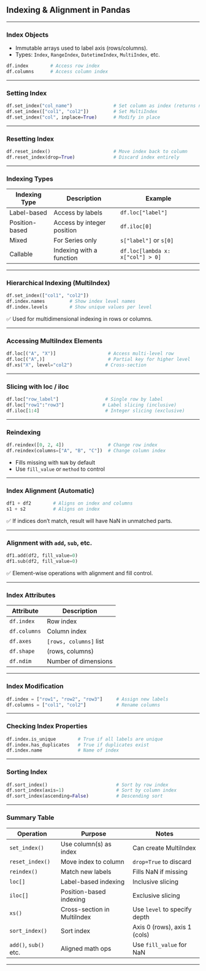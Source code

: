 
## Indexing & Alignment in Pandas

---

### Index Objects

- Immutable arrays used to label axis (rows/columns).
- Types: `Index`, `RangeIndex`, `DatetimeIndex`, `MultiIndex`, etc.

```python
df.index        # Access row index
df.columns      # Access column index
```

---

### Setting Index

```python
df.set_index("col_name")               # Set column as index (returns new DataFrame)
df.set_index(["col1", "col2"])         # Set MultiIndex
df.set_index("col", inplace=True)      # Modify in place
```

---

### Resetting Index

```python
df.reset_index()                       # Move index back to column
df.reset_index(drop=True)              # Discard index entirely
```

---

### Indexing Types

| Indexing Type     | Description                      | Example                             |
|-------------------|----------------------------------|-------------------------------------|
| Label-based       | Access by labels                 | `df.loc["label"]`                   |
| Position-based    | Access by integer position       | `df.iloc[0]`                        |
| Mixed             | For Series only                  | `s["label"]` or `s[0]`              |
| Callable          | Indexing with a function         | `df.loc[lambda x: x["col"] > 0]`    |

---

### Hierarchical Indexing (MultiIndex)

```python
df.set_index(["col1", "col2"])
df.index.names         # Show index level names
df.index.levels        # Show unique values per level
```

✅ Used for multidimensional indexing in rows or columns.

---

### Accessing MultiIndex Elements

```python
df.loc[("A", "X")]                   # Access multi-level row
df.loc[("A",)]                       # Partial key for higher level
df.xs("X", level="col2")            # Cross-section
```

---

### Slicing with loc / iloc

```python
df.loc["row_label"]                 # Single row by label
df.loc["row1":"row3"]              # Label slicing (inclusive)
df.iloc[1:4]                        # Integer slicing (exclusive)
```

---

### Reindexing

```python
df.reindex([0, 2, 4])                # Change row index
df.reindex(columns=["A", "B", "C"])  # Change column index
```

- Fills missing with `NaN` by default
- Use `fill_value` or `method` to control

---

### Index Alignment (Automatic)

```python
df1 + df2        # Aligns on index and columns
s1 + s2          # Aligns on index
```

✅ If indices don’t match, result will have NaN in unmatched parts.

---

### Alignment with `add`, `sub`, etc.

```python
df1.add(df2, fill_value=0)
df1.sub(df2, fill_value=0)
```

✅ Element-wise operations with alignment and fill control.

---

### Index Attributes

| Attribute         | Description                       |
|------------------|-----------------------------------|
| `df.index`       | Row index                         |
| `df.columns`     | Column index                      |
| `df.axes`        | `[rows, columns]` list            |
| `df.shape`       | (rows, columns)                   |
| `df.ndim`        | Number of dimensions              |

---

### Index Modification

```python
df.index = ["row1", "row2", "row3"]     # Assign new labels
df.columns = ["col1", "col2"]           # Rename columns
```

---

### Checking Index Properties

```python
df.index.is_unique        # True if all labels are unique
df.index.has_duplicates   # True if duplicates exist
df.index.name             # Name of index
```

---

### Sorting Index

```python
df.sort_index()                         # Sort by row index
df.sort_index(axis=1)                   # Sort by column index
df.sort_index(ascending=False)          # Descending sort
```

---

### Summary Table

| Operation             | Purpose                        | Notes                           |
|-----------------------|--------------------------------|----------------------------------|
| `set_index()`         | Use column(s) as index         | Can create MultiIndex           |
| `reset_index()`       | Move index to column           | `drop=True` to discard          |
| `reindex()`           | Match new labels               | Fills NaN if missing            |
| `loc[]`               | Label-based indexing           | Inclusive slicing               |
| `iloc[]`              | Position-based indexing        | Exclusive slicing               |
| `xs()`                | Cross-section in MultiIndex    | Use `level` to specify depth    |
| `sort_index()`        | Sort index                     | Axis 0 (rows), axis 1 (cols)    |
| `add()`, `sub()` etc. | Aligned math ops               | Use `fill_value` for NaN        |

---

